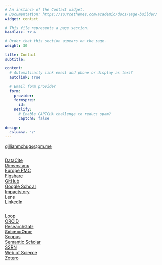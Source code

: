 ```yaml
---
# An instance of the Contact widget.
# Documentation: https://sourcethemes.com/academic/docs/page-builder/
widget: contact

# This file represents a page section.
headless: true

# Order that this section appears on the page.
weight: 30

title: Contact
subtitle:

content:
  # Automatically link email and phone or display as text?
  autolink: true
  
  # Email form provider
  form:
    provider:
    formspree:
      id:
    netlify:
      # Enable CAPTCHA challenge to reduce spam?
      captcha: false
  
design:
  columns: '2'
---
```

<a href="mailto:gillianmchugo@pm.me" title="mailto:gillianmchugo@pm.me"> <i class="fas fa-envelope-square fa-2x align-middle"></i> gillianmchugo@pm.me</a><br>
  <div class="row">
      <div class="column" style="width: 2%;">
      </div>
      <div class="column" style="width: 49%;">
          <p>
<a href="https://commons.datacite.org/orcid.org/0000-0001-6920-0041" title="commons.datacite.org/orcid.org/0000-0001-6920-0041"> <i class="ai ai-datacite-square ai-2x align-middle"></i> DataCite</a><br>
<a href="https://app.dimensions.ai/details/entities/publication/author/ur.010534051256.38" title="app.dimensions.ai/details/entities/publication/author/ur.010534051256.38"> <i class="fas fa-external-link-square-alt fa-2x align-middle"></i> Dimensions</a><br>
<a href="https://europepmc.org/authors/0000-0001-6920-0041" title="europepmc.org/authors/0000-0001-6920-0041"> <i class="fas fa-external-link-square-alt fa-2x align-middle"></i> Europe PMC</a><br>
<a href="https://figshare.com/authors/Gillian_P_McHugo/8965919" title="figshare.com/authors/Gillian_P_McHugo/8965919"> <i class="ai ai-figshare-square ai-2x align-middle"></i> Figshare</a><br>
<a href="https://github.com/gillianmchugo" title="github.com/gillianmchugo"> <i class="fab fa-github-square fa-2x align-middle"></i> GitHub</a><br>
<a href="https://scholar.google.com/citations?user=4mpdqz4AAAAJ" title="scholar.google.com/citations?user=4mpdqz4AAAAJ"> <i class="ai ai-google-scholar-square ai-2x align-middle"></i> Google Scholar</a><br>
<a href="https://profiles.impactstory.org/u/0000-0001-6920-0041" title="profiles.impactstory.org/u/0000-0001-6920-0041"> <i class="ai ai-impactstory-square ai-2x align-middle"></i> Impactstory</a><br>
<a href="https://www.lens.org/lens/orcid/0000-0001-6920-0041/scholar" title="lens.org/lens/orcid/0000-0001-6920-0041/scholar"> <i class="fas fa-external-link-square-alt fa-2x align-middle"></i> Lens</a><br>
<a href="https://www.linkedin.com/in/gillianmchugo" title="linkedin.com/in/gillianmchugo"> <i class="fab fa-linkedin fa-2x align-middle"></i> LinkedIn</a><br>
                               </p>
      </div>
      <div class="column" style="width: 49%;">
          <p>
<a href="https://loop.frontiersin.org/people/491915" title="loop.frontiersin.org/people/491915"> <i class="fas fa-external-link-square-alt fa-2x align-middle"></i> Loop</a><br>
<a href="https://orcid.org/0000-0001-6920-0041" title="orcid.org/0000-0001-6920-0041"> <i class="ai ai-orcid-square ai-2x align-middle"></i> ORCID</a><br>
<a href="https://www.researchgate.net/profile/Gillian-Mchugo" title="researchgate.net/profile/Gillian-Mchugo"> <i class="ai ai-researchgate-square ai-2x align-middle"></i> ResearchGate</a><br>
<a href="https://www.scienceopen.com/user/gillianmchugo" title="scienceopen.com/user/gillianmchugo"> <i class="fas fa-external-link-square-alt fa-2x align-middle"></i> ScienceOpen</a><br>
<a href="https://www.scopus.com/authid/detail.uri?authorId=57200816616" title="scopus.com/authid/detail.uri?authorId=57200816616"> <i class="ai ai-scopus-square ai-2x align-middle"></i> Scopus</a><br>
<a href="https://www.semanticscholar.org/author/39875099" title="semanticscholar.org/author/39875099"> <i class="ai ai-semantic-scholar-square ai-2x align-middle"></i> Semantic Scholar</a><br>
<a href="https://papers.ssrn.com/sol3/cf_dev/AbsByAuth.cfm?per_id=5119196" title="papers.ssrn.com/sol3/cf_dev/AbsByAuth.cfm?per_id=5119196"> <i class="ai ai-ssrn-square ai-2x align-middle"></i> SSRN</a><br>
<a href="https://www.webofscience.com/wos/author/record/ADB-4401-2022" title="webofscience.com/wos/author/record/ADB-4401-2022"> <i class="fas fa-external-link-square-alt fa-2x align-middle"></i> Web of Science</a><br>
<a href="https://www.zotero.org/gillianmchugo" title="zotero.org/gillianmchugo"> <i class="ai ai-zotero-square ai-2x align-middle"></i> Zotero</a><br>
           </p>
      </div>
  </div>

